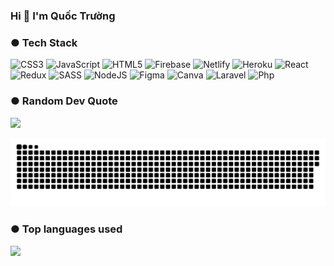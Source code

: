 ### Hi 👋 I'm Quốc Trường
### ● Tech Stack
![CSS3](https://img.shields.io/badge/css3-%231572B6.svg?style=for-the-badge&logo=css3&logoColor=white) ![JavaScript](https://img.shields.io/badge/javascript-%23323330.svg?style=for-the-badge&logo=javascript&logoColor=%23F7DF1E) ![HTML5](https://img.shields.io/badge/html5-%23E34F26.svg?style=for-the-badge&logo=html5&logoColor=white) ![Firebase](https://img.shields.io/badge/firebase-%23039BE5.svg?style=for-the-badge&logo=firebase) ![Netlify](https://img.shields.io/badge/netlify-%23000000.svg?style=for-the-badge&logo=netlify&logoColor=#00C7B7) ![Heroku](https://img.shields.io/badge/heroku-%23430098.svg?style=for-the-badge&logo=heroku&logoColor=white) ![React](https://img.shields.io/badge/react-%2320232a.svg?style=for-the-badge&logo=react&logoColor=%2361DAFB) ![Redux](https://img.shields.io/badge/redux-%23593d88.svg?style=for-the-badge&logo=redux&logoColor=white) ![SASS](https://img.shields.io/badge/SASS-hotpink.svg?style=for-the-badge&logo=SASS&logoColor=white) ![NodeJS](https://img.shields.io/badge/node.js-6DA55F?style=for-the-badge&logo=node.js&logoColor=white) 	![Figma](https://img.shields.io/badge/figma-%23F24E1E.svg?style=for-the-badge&logo=figma&logoColor=white) ![Canva](https://img.shields.io/badge/Canva-%2300C4CC.svg?style=for-the-badge&logo=Canva&logoColor=white)  ![Laravel](https://img.shields.io/badge/Laravel-%23323330.svg?style=for-the-badge&logo=laravel&logoColor=origin) ![Php](https://img.shields.io/badge/php-%23593d88.svg?style=for-the-badge&logo=php&logoColor=white)
### ● Random Dev Quote

![](https://media0.giphy.com/media/3otPorWLQJq5GmHRtu/giphy.gif)

<a href=#><img src="commit.svg"></a>

### ● Top languages used
<img src="https://github-readme-stats.vercel.app/api/top-langs/?username=truong878664&theme=radical&hide_border=false&include_all_commits=false&count_private=false&layout=compact&langs_count=10&custom_title="/>
